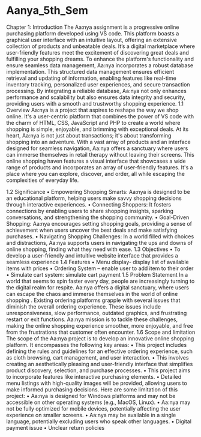 ﻿# Aanya_5th_Sem
Chapter 1: Introduction
The Aa:nya assignment is a progressive online purchasing platform developed using VS code. This platform boasts a graphical user interface with an intuitive layout, offering an extensive collection of products and unbeatable deals. It’s a digital marketplace where user-friendly features meet the excitement of discovering great deals and fulfilling your shopping dreams. To enhance the platform's functionality and ensure seamless data management, Aa:nya incorporates a robust database implementation. This structured data management ensures efficient retrieval and updating of information, enabling features like real-time inventory tracking, personalized user experiences, and secure transaction processing. By integrating a reliable database, Aa:nya not only enhances performance and scalability but also ensures data integrity and security, providing users with a smooth and trustworthy shopping experience.
1.1	Overview
Aa:nya is a project that aspires to reshape the way we shop online. It's a user-centric platform that combines the power of VS code with the charm of HTML, CSS, JavaScript and PHP to create a world where shopping is simple, enjoyable, and brimming with exceptional deals.
At its heart, Aa:nya is not just about transactions; it's about transforming shopping into an adventure. With a vast array of products and an interface designed for seamless navigation, Aa:nya offers a sanctuary where users can immerse themselves in retail therapy without leaving their screens.
This online shopping haven features a visual interface that showcases a wide range of products and incorporates an array of user-friendly features. It's a place where you can explore, discover, and order, all while escaping the complexities of everyday life.


1.2	Significance
•	Empowering Shopping Smarts: Aa:nya is designed to be an educational platform, helping users make savvy shopping decisions through interactive experiences.
•	Connecting Shoppers: It fosters connections by enabling users to share shopping insights, sparking conversations, and strengthening the shopping community.
•	Goal-Driven Shopping: Aa:nya encourages setting shopping goals, providing a sense of achievement when users uncover the best deals and make satisfying purchases.
•	Navigating Shopping Challenges: In a world filled with choices and distractions, Aa:nya supports users in navigating the ups and downs of online shopping, finding what they need with ease.
1.3	Objectives
•	To develop a user-friendly and intuitive website interface that provides a seamless experience
1.4	Features
•	 Menu display- display list of available items with prices
•	Ordering System – enable user to add item to their order
•	Simulate cart system: simulate cart payment
1.5	Problem Statement
In a world that seems to spin faster every day, people are increasingly turning to the digital realm for respite. Aa:nya offers a digital sanctuary, where users can escape the chaos and immerse themselves in the world of online shopping	. 
Existing ordering platforms grapple with several issues that diminish the overall ordering experience. These issues include unresponsiveness, slow performance, outdated graphics, and frustrating restart or exit functions. Aa:nya mission is to tackle these challenges, making the online shopping experience smoother, more enjoyable, and free from the frustrations that customer often encounter.
1.6 Scope and limitation
The scope of the Aa:nya project is to develop an innovative online shopping platform. It encompasses the following key areas:
•	This project includes defining the rules and guidelines for an effective ordering experience, such as cloth browsing, cart management, and user interaction.
•	This involves creating an aesthetically pleasing and user-friendly interface that simplifies product discovery, selection, and purchase processes.
•	This project aims to incorporate features like interactive purchasing elements.
•	Detailed menu listings with high-quality images will be provided, allowing users to make informed purchasing decisions.
Here are some limitation of this project:
•	Aa:nya is designed for Windows platforms and may not be accessible on other operating systems (e.g., MacOS, Linux).
•	Aa:nya may not be fully optimized for mobile devices, potentially affecting the user experience on smaller screens.
•	Aa:nya may be available in a single language, potentially excluding users who speak other languages.
•	Digital payment issue
•	Unclear return policies
